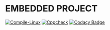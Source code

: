 # EMBEDDED PROJECT

[![Compile-Linux](https://github.com/Raghavendraam219/Emd-c-project/actions/workflows/Compile.yml/badge.svg)](https://github.com/Raghavendraam219/Emd-c-project/actions/workflows/Compile.yml)
[![Cppcheck](https://github.com/Raghavendraam219/Emd-c-project/actions/workflows/CodeQuality.yml/badge.svg)](https://github.com/Raghavendraam219/Emd-c-project/actions/workflows/CodeQuality.yml)
[![Codacy Badge](https://app.codacy.com/project/badge/Grade/c7c41873a61c4839927181b8cd71b323)](https://www.codacy.com/gh/Raghavendraam219/Emd-c-project/dashboard?utm_source=github.com&amp;utm_medium=referral&amp;utm_content=Raghavendraam219/Emd-c-project&amp;utm_campaign=Badge_Grade)



